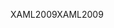 <span data-ttu-id="b1824-101">XAML2009</span><span class="sxs-lookup"><span data-stu-id="b1824-101">XAML2009</span></span>